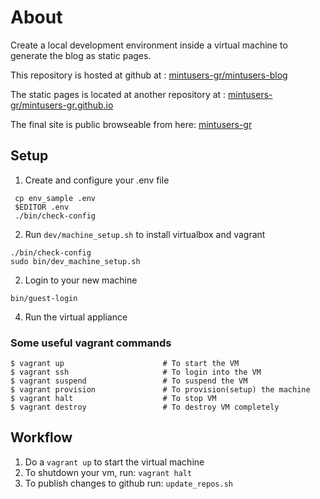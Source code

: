# About
Create a local development environment inside a virtual machine to generate the blog as static pages.

This repository is hosted at github at : [mintusers-gr/mintusers-blog](https://github.com/mintusers-gr/mintusers-blog)

The static pages is located at another repository at : [mintusers-gr/mintusers-gr.github.io](https://github.com/mintusers-gr/mintusers-gr.github.io)

The final site is public browseable from here: [mintusers-gr](https://mintusers-gr.github.io)
 
## Setup
 1. Create and configure your .env file

 ```
  cp env_sample .env
  $EDITOR .env
  ./bin/check-config
  ```

 2. Run ```dev/machine_setup.sh``` to install virtualbox and vagrant
 
 ```
 ./bin/check-config
 sudo bin/dev_machine_setup.sh
 ```
 2. Login to your new machine
 
 ```
 bin/guest-login
 ```

 4. Run the virtual appliance

### Some useful vagrant commands
 ```
$ vagrant up                      # To start the VM
$ vagrant ssh                     # To login into the VM
$ vagrant suspend                 # To suspend the VM
$ vagrant provision               # To provision(setup) the machine
$ vagrant halt                    # To stop VM
$ vagrant destroy                 # To destroy VM completely
```

## Workflow

 1. Do a ```vagrant up``` to start the virtual machine
 2. To shutdown your vm, run: ```vagrant halt```
 3. To publish changes to github run: ```update_repos.sh```

